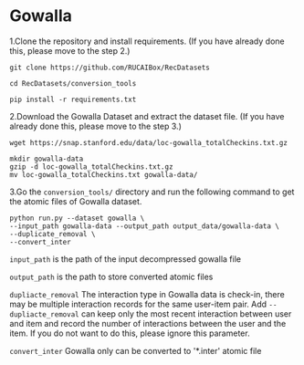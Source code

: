 # Gowalla

1.Clone the repository and install requirements. 
(If you have already done this, please move to the step 2.)

```
git clone https://github.com/RUCAIBox/RecDatasets

cd RecDatasets/conversion_tools

pip install -r requirements.txt
```

2.Download the Gowalla Dataset and extract the dataset file.
(If you have already done this, please move to the step 3.)

```
wget https://snap.stanford.edu/data/loc-gowalla_totalCheckins.txt.gz

mkdir gowalla-data
gzip -d loc-gowalla_totalCheckins.txt.gz
mv loc-gowalla_totalCheckins.txt gowalla-data/
```

3.Go the ``conversion_tools/`` directory 
and run the following command to get the atomic files of Gowalla dataset.

```
python run.py --dataset gowalla \ 
--input_path gowalla-data --output_path output_data/gowalla-data \
--duplicate_removal \ 
--convert_inter
```

`input_path` is the path of the input decompressed gowalla file

`output_path` is the path to store converted atomic files
 
 `dupliacte_removal` The interaction type in Gowalla data is check-in, 
 there may be multiple interaction records for the same user-item pair. Add `--dupliacte_removal` can 
 keep only the most recent interaction between user and item and 
 record the number of interactions between the user and the item. 
 If you do not want to do this, please ignore this parameter.
 
 `convert_inter` Gowalla only can be converted to '*.inter' atomic file
